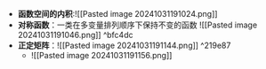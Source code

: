  - **函数空间的内积**:![[Pasted image 20241031191024.png]]
- **对称函数**：一类在多变量排列顺序下保持不变的函数
	![[Pasted image 20241031191046.png]] ^bfc4dc
- **正定矩阵**：![[Pasted image 20241031191144.png]] ^219e87
	- ![[Pasted image 20241031191156.png]]
